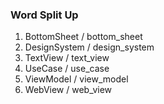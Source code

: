 ### Word Split Up

1. BottomSheet / bottom_sheet
2. DesignSystem / design_system
3. TextView / text_view
4. UseCase / use_case
5. ViewModel / view_model
6. WebView / web_view
